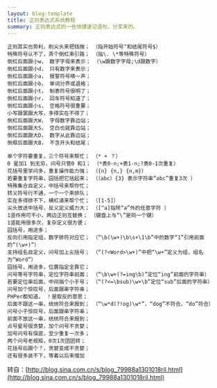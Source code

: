 ```yaml
---
layout: blog-template
title: 正则表达式系统教程
summary: 正则表达式的一些快捷速记语句，分享来的。
---
```


	正则其实也势利，削尖头来把钱揣； （指开始符号^和结尾符号$）
	特殊符号认不了，弄个倒杠来引路； （指\. \*等特殊符号）
	倒杠后面跟小w， 数字字母来表示； （\w跟数字字母;\d跟数字）
	倒杠后面跟小d， 只有数字来表示；
	倒杠后面跟小a， 报警符号嘀一声；
	倒杠后面跟小b， 单词分界或退格；
	倒杠后面跟小t， 制表符号很明了；
	倒杠后面跟小r， 回车符号知道了；
	倒杠后面跟小s， 空格符号很重要；
	小写跟罢跟大写，多得实在不得了；
	倒杠后面跟大W， 字母数字靠边站；
	倒杠后面跟大S， 空白也就靠边站；
	倒杠后面跟大D， 数字从此靠边站；
	倒框后面跟大B， 不含开头和结尾；
	
	单个字符要重复，三个符号来帮忙； （* + ？）
	0 星加1 到无穷，问号只管0 和1； （*表0-n;+表1-n;?表0-1次重复）
	花括号里学问多，重复操作能力强； （{n} {n,} {n,m}）
	若要重复字符串，园括把它括起来； （（abc）{3} 表示字符串“abc”重复3次 ）
	特殊集合自定义，中括号来帮你忙；
	转义符号行不通，一个一个来排队；
	实在多得排不下，横杠请来帮个忙； （[1-5]）
	尖头放进中括号，反义定义威力大； （[^a]指除“a”外的任意字符 ）
	1竖作用可不小，两边正则互替换； （键盘上与“\”是同一个键）
	1竖能用很多次，复杂定义很方便；
	园括号，用途多；
	反向引用指定组，数字排符对应它； （“\b(\w+)\b\s+\1\b”中的数字“1”引用前面的“(\w+)”）
	支持组名自定义，问号加上尖括号； （“(?<Word>\w+)”中把“\w+”定义为组，组名为“Word”）
	园括号，用途多，位置指定全靠它；
	问号等号字符串，定位字符串前面； （“\b\w+(?=ing\b)”定位“ing”前面的字符串）
	若要定位串后面，中间插个小于号； （“(?<=\bsub)\w+\b”定位“sub”后面的字符串）
	问号加个惊叹号，后面跟串字符串；
	PHPer都知道， ！是取反的意思；
	后面不跟这一串，统统符合来报到； （“\w*d(?!og)\w*”，“dog”不符合，“do”符合）
	问号小于惊叹号，后面跟串字符串；
	前面不放这一串，统统符合来报到；
	点号星号很贪婪，加个问号不贪婪；
	加号问号有保底，至少重复一次多；
	两个问号老规矩，0次1次团团转；
	花括号后跟个？，贪婪变成不贪婪；
	还有很多装不下，等着以后来增加
	
转自：[http://blog.sina.com.cn/s/blog_79988a1301018ril.html](http://blog.sina.com.cn/s/blog_79988a1301018ril.html)
